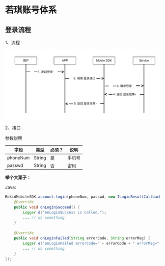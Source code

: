 # 若琪账号体系

## 登录流程

1、流程

![](images/rokid_login.png)

2、接口

参数说明

| 字段    | 类型   | 必须？| 说明 |
| ------ | ----- | ----- | ----- |
| phoneNum  | String | 是 | 手机号 |
| passwd   | String | 否 | 密码 |

**举个大栗子：**

Java:

```java
RokidMobileSDK.account.login(phoneNum, passwd, new ILoginResultCallback() {
    @Override
    public void onLoginSucceed() {
        Logger.d("onLoginSuccess is called.");
        ... // do something
    }

    @Override
    public void onLoginFailed(String errorCode, String errorMsg) {
        Logger.e("onLoginFailed errorCode=" + errorCode + " errorMsg=" + errorMsg);
        ... // do something
    }
});
```


